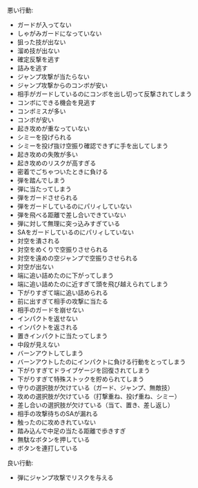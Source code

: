 悪い行動:

- ガードが入ってない
- しゃがみガードになっていない
- 狙った技が出ない
- 溜め技が出ない
- 確定反撃を逃す
- 詰みを逃す
- ジャンプ攻撃が当たらない
- ジャンプ攻撃からのコンボが安い
- 相手がガードしているのにコンボを出し切って反撃されてしまう
- コンボにできる機会を見逃す
- コンボミスが多い
- コンボが安い
- 起き攻めが重なっていない
- シミーを投げられる
- シミーを投げ抜け空振り確認できずに手を出してしまう
- 起き攻めの失敗が多い
- 起き攻めのリスクが高すぎる
- 密着でごちゃついたときに負ける
- 弾を踏んでしまう
- 弾に当たってしまう
- 弾をガードさせられる
- 弾をガードしているのにパリィしていない
- 弾を飛べる距離で差し合いできていない
- 弾に対して無理に突っ込みすぎている
- SAをガードしているのにパリィしていない
- 対空を潰される
- 対空をめくりで空振りさせられる
- 対空を遠めの空ジャンプで空振りさせられる
- 対空が出ない
- 端に追い詰めたのに下がってしまう
- 端に追い詰めたのに近すぎて頭を飛び越えられてしまう
- 下がりすぎて端に追い詰められる
- 前に出すぎて相手の攻撃に当たる
- 相手のガードを崩せない
- インパクトを返せない
- インパクトを返される
- 置きインパクトに当たってしまう
- 中段が見えない
- バーンアウトしてしまう
- バーンアウトしたのにインパクトに負ける行動をとってしまう
- 下がりすぎてドライブゲージを回復されてしまう
- 下がりすぎて特殊ストックを貯められてしまう
- 守りの選択肢が欠けている（ガード、ジャンプ、無敵技）
- 攻めの選択肢が欠けている（打撃重ね、投げ重ね、シミー）
- 差し合いの選択肢が欠けている（当て、置き、差し返し）
- 相手の攻撃待ちのSAが漏れる
- 触ったのに攻めきれていない
- 踏み込んで中足の当たる距離で歩きすぎ
- 無駄なボタンを押している
- ボタンを連打している

良い行動:

- 弾にジャンプ攻撃でリスクを与える
